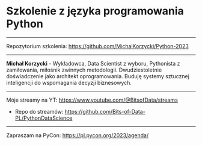 # Szkolenie z języka programowania Python

---
Repozytorium szkolenia: https://github.com/MichalKorzycki/Python-2023

---

__Michał Korzycki__ - Wykładowca, Data Scientist z wyboru, Pythonista z zamiłowania, miłośnik zwinnych metodologii. Dwudziestoletnie doświadczenie jako architekt oprogramowania. Buduję systemy sztucznej inteligencji do wspomagania decyzji biznesowych.

---
Móje streamy na YT: https://www.youtube.com/@BitsofData/streams
- Repo do streamów: https://github.com/Bits-of-Data-PL/PythonDataScience

---
Zapraszam na PyCon: https://pl.pycon.org/2023/agenda/